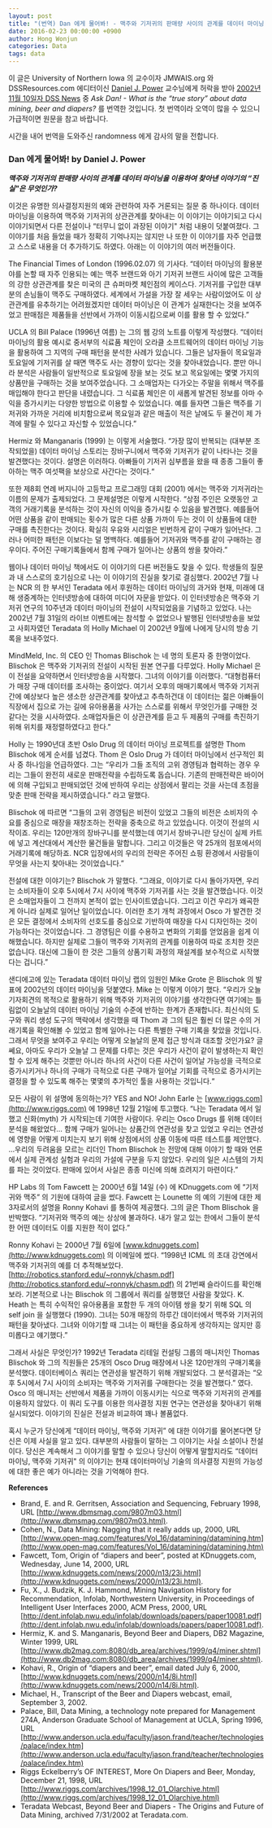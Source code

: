 ```yaml
---
layout: post
title: "(번역) Dan 에게 물어봐! - 맥주와 기저귀의 판매량 사이의 관계를 데이터 마이닝을 이용하여 찾아낸 이야기의 \"진실\"은 무엇인가?"
date: 2016-02-23 00:00:00 +0900
author: Hong Wonjun
categories: Data
tags: data
---
```


이 글은 University of Northern Iowa 의 교수이자 JMWAIS.org 와 DSSResources.com 에디터이신 [Daniel J. Power](http://www.dssresources.com/vita/djphomepage.html) 교수님에게 허락을 받아 [2002년 11월 10일자 DSS News](http://www.dssresources.com/newsletters/66.php) 중 *Ask Dan! - What is the “true story” about data mining, beer and diapers?* 를 번역한 것입니다. 첫 번역이라 오역이 많을 수 있으니 가급적이면 원문을 참고 바랍니다.

시간을 내어 번역을 도와주신 randomness 에게 감사의 말을 전합니다.

### Dan 에게 물어봐! by Daniel J. Power

***맥주와 기저귀의 판매량 사이의 관계를 데이터 마이닝을 이용하여 찾아낸 이야기의 “진실"은 무엇인가?***

이것은 유명한 의사결정지원의 예와 관련하여 자주 거론되는 질문 중 하나이다. 데이터 마이닝을 이용하여 맥주와 기저귀의 상관관계를 찾아내는 이 이야기는 이야기되고 다시 이야기되면서 다른 전설이나 “터무니 없이 과장된 이야기" 처럼 내용이 덧붙여졌다. 그 이야기를 처음 들었을 때가 정확히 기억나지는 않지만 나 또한 이 이야기를 자주 언급했고 스스로 내용을 더 추가하기도 하였다. 아래는 이 이야기의 여러 버전들이다.

The Financial Times of London (1996.02.07) 의 기사다. “데이터 마이닝의 활용분야를 논할 때 자주 인용되는 예는 맥주 브랜드와 아기 기저귀 브랜드 사이에 많은 고객들의 강한 상관관계를 찾은 미국의 큰 슈퍼마켓 체인점의 케이스다. 기저귀를 구입한 대부분의 손님들이 맥주도 구매하였다. 세계에서 가설을 가장 잘 세우는 사람이었어도 이 상관관계를 유추하기는 어려웠겠지만 데이터 마이닝은 이 관계가 실재한다는 것을 보여주었고 판매점은 제품들을 선반에서 가까이 이동시킴으로써 이를 활용 할 수 있었다.”

UCLA 의 Bill Palace (1996년 여름) 는 그의 웹 강의 노트를 이렇게 작성했다. “데이터 마이닝의 활용 예시로 중서부의 식료품 체인이 오라클 소프트웨어의 데이터 마이닝 기능을 활용하여 그 지역의 구매 패턴을 분석한 사례가 있습니다. 그들은 남자들이 목요일과 토요일에 기저귀를 살 때면 맥주도 사는 경향이 있다는 것을 찾아내었습니다. 뿐만 아니라 분석은 사람들이 일반적으로 토요일에 장을 보는 것도 보고 목요일에는 몇몇 가지의 상품만을 구매하는 것을 보여주었습니다. 그 소매업자는 다가오는 주말을 위해서 맥주를 매입해야 한다고 판단을 내렸습니다. 그 식료품 체인은 이 새롭게 발견된 정보를 아마 수익을 증가시키는 다양한 방법으로 이용할 수 있었습니다. 예를 들자면 그들은 맥주를 기저귀와 가까운 거리에 비치함으로써 목요일과 같은 매출이 적은 날에도 두 물건이 제 가격에 팔릴 수 있다고 자신할 수 있었습니다.”

Hermiz 와 Manganaris (1999) 는 이렇게 서술했다. “가장 많이 반복되는 (대부분 조작되었을) 데이터 마이닝 스토리는 장바구니에서 맥주와 기저귀가 같이 나타나는 것을 발견했다는 것이다. 설명은 이러하다. 아빠들이 기저귀 심부름을 왔을 때 종종 그들이 좋아하는 맥주 여섯팩을 보상으로 사간다는 것이다.“

또한 제8회 연례 버지니아 고등학교 프로그래밍 대회 (2001) 에서는 맥주와 기저귀라는 이름의 문제가 출제되었다. 그 문제설명은 이렇게 시작한다. “상점 주인은 오랫동안 고객의 거래기록을 분석하는 것이 자신의 이익을 증가시킬 수 있음을 발견했다. 예를들어 어떤 상품을 같이 판매되는 횟수가 많은 다른 상품 가까이 두는 것이 이 상품들에 대한 구매를 촉진한다는 것이다. 확실히 우유와 시리얼은 빈번하게 같이 구매가 일어난다. 그러나 어떠한 패턴은 이보다는 덜 명백하다. 예를들어 기저귀와 맥주를 같이 구매하는 경우이다. 주어진 구매기록들에서 함께 구매가 일어나는 상품의 쌍을 찾아라.”

웹이나 데이터 마이닝 책에서도 이 이야기의 다른 버전들도 찾을 수 있다. 학생들의 질문과 내 스스로의 호기심으로 나는 이 이야기의 진실을 찾기로 결심했다. 2002년 7월 나는 NCR 의 한 부서인 Teradata 에서 후원하는 데이터 마이닝의 과거와 현재, 미래에 대해 생중계하는 인터넷방송에 대하여 미디어 자문을 받았다. 이 인터넷방송은 맥주와 기저귀 연구의 10주년과 데이터 마이닝의 전설이 시작되었음을 기념하고 있었다. 나는 2002년 7월 31일의 라이브 이벤트에는 참석할 수 없었으나 발행된 인터넷방송을 보았고 사회자였던 Teradata 의 Holly Michael 이 2002년 9월에 나에게 당시의 방송 기록을 보내주었다.

MindMeld, Inc. 의 CEO 인 Thomas Blischok 는 네 명의 토론자 중 한명이었다. Blischok 은 맥주와 기저귀의 전설이 시작된 원본 연구를 다루었다. Holly Michael 은 이 전설을 요약하면서 인터넷방송을 시작했다. 그녀의 이야기를 이러했다. “대형컴퓨터가 매장 구매 데이터를 조사하는 중이었다. 여기서 오후의 매매기록에서 맥주와 기저귀 간에 예상보다 높은 생소한 상관관계를 찾아냈고 추측하건대 이 데이터는 젊은 아빠들이 직장에서 집으로 가는 길에 유아용품을 사가는 스스로를 위해서 무엇인가를 구매한 것 같다는 것을 시사하였다. 소매업자들은 이 상관관계를 듣고 두 제품의 구매를 촉진하기 위해 위치를 재정렬하였다고 한다.”

Holly 는 1990년대 초반 Oslo Drug 의 데이터 마이닝 프로젝트를 설명한 Thom Blischok 에게 순서를 넘겼다. Thom 은 Oslo Drug 가 데이터 마이닝에서 선구적인 회사 중 하나임을 언급하였다. 그는 “우리가 그들 조직의 고위 경영팀과 협력하는 경우 우리는 그들이 완전히 새로운 판매전략을 수립하도록 돕습니다. 기존의 판매전략은 바이어에 의해 구입되고 판매되었던 것에 반하여 우리는 상점에서 팔리는 것을 사는데 초점을 맞춘 판매 전략을 제시하였습니다.” 라고 말했다.

Blischok 에 따르면 “그들의 고위 경영팀은 비전이 있었고 그들의 비전은 소비자의 수요를 중심으로 매장을 재창조하는 전략을 중축으로 하고 있었습니다. 이것이 전설의 시작이죠. 우리는 120만개의 장바구니를 분석했는데 여기서 장바구니란 당신이 실제 카트에 넣고 계산대에서 계산한 물건들을 말합니다. 그리고 이것들은 약 25개의 점포에서의 거래기록에 해당하죠. NCR 입장에서의 우리의 전략은 주어진 쇼핑 환경에서 사람들이 무엇을 사는지 찾아내는 것이었습니다.”

전설에 대한 이야기는? Blischok 가 말했다. “그래요, 이야기로 다시 돌아가자면, 우리는 소비자들이 오후 5시에서 7시 사이에 맥주와 기저귀를 사는 것을 발견했습니다. 이것은 소매업자들이 그 전까지 본적이 없는 인사이트였습니다. 그리고 이건 우리가 왜곡한게 아니라 실제로 일어난 일이었습니다. 이러한 초기 개척 과정에서 Osco 가 발견한 것은 모든 결정에서 소비자의 선호도를 중심으로 기반하여 매장을 다시 디자인하는 것이 가능하다는 것이었습니다. 그 경영팀은 이를 수용하고  변화의 기회를 얻었음을 쉽게 이해했습니다. 하지만 실제로 그들이 맥주와 기저귀의 관계를 이용하여 따로 조치한 것은 없습니다. 대신에 그들이 한 것은 그들의 상품기획 과정의 재설계를 보수적으로 시작했다는 겁니다.”

샌디에고에 있는 Teradata 데이터 마이닝 랩의 임원인 Mike Grote 은 Blischok 의 발표에 2002년의 데이터 마이닝을 덧붙였다. Mike 는 이렇게 이야기 했다. “우리가 오늘 기자회견의 목적으로 활용하기 위해 맥주와 기저귀의 이야기를 생각한다면 여기에는 틀림없이 오늘날의 데이터 마이닝 기술의 수준에 반하는 한계가 존재합니다. 최신식의 도구와 쿼리 생성 도구의 맥락에서 생각했을 때 Thom 과 그의 팀은 훨씬 더 많은 수의 거래기록을 확인해볼 수 있었고 함께 일어나는 다른 특별한 구매 기록을 찾았을 것입니다. 그래서 무엇을 보여주고 우리는 어떻게 오늘날의 문제 접근 방식과 대조할 것인가요? 글쎄요, 아마도 우리가 오늘날 그 문제를 다루는 것은 우리가 사건이 같이 발생하는지 확인할 수 있게 해주는 것뿐만 아니라 하나의 사건이 다른 사건이 일어날 가능성을 극적으로 증가시키거나 하나의 구매가 극적으로 다른 구매가 일어날 기회를 극적으로 증가시키는 결정을 할 수 있도록 해주는 몇몇의 추가적인 툴을 사용하는 것입니다.“

모든 사람이 위 설명에 동의하는가? YES and NO! John Earle 는 [www.riggs.com](http://www.riggs.com) 에 1998년 12월 21일에 투고했다. “나는 Teradata 에서 일했고 신화(myth) 가 시작되는데 기여한 사람이다. 우리는 Osco Drugs 를 위해 데이터 분석을 해왔었다… 함께 구매가 일어나는 상품간의 연관성을 찾고 있었고 우리는 연관성에 영향을 어떻게 미치는지 보기 위해 상점에서의 상품 이동에 따른 테스트를 제안했다. …우리의 두려움을 모르는 리더인 Thom Blischok 는 전망에 대해 이야기 할 때와 언론에서 실제 관계성 실험과 우리의 가설에 구분을 두지 않았다. 우리의 일은 시스템의 가치를 파는 것이었다. 판매에 있어서 사실은 종종 미신에 의해 흐려지기 마련이다.”

HP Labs 의 Tom Fawcett 는 2000년 6월 14일 (수) 에 KDnuggets.com 에 “기저귀와 맥주” 의 기원에 대하여 글을 썼다. Fawcett 는 Lounette 의 예의 기원에 대한 제 3자로서의 설명을 Ronny Kohavi 를 통하여 제공했다. 그의 글은 Thom Blischok 을 반박했다. “기저귀와 맥주의 예는 상상에 불과하다. 내가 알고 있는 한에서 그들이 분석한 어떤 데이터도 이를 지원한 적이 없다.”

Ronny Kohavi 는 2000년 7월 6일에 [www.kdnuggets.com](http://www.kdnuggets.com) 의 이메일에 썼다. “1998년 ICML 의 초대 강연에서 맥주와 기저귀의 예를 더 추적해보았다. [http://robotics.stanford.edu/~ronnyk/chasm.pdf](http://robotics.stanford.edu/~ronnyk/chasm.pdf) 의 21번째 슬라이드를 확인해보라. 기본적으로 나는 Blischok 의 그룹에서 쿼리를 실행했던 사람을 찾았다. K. Heath 는 특히 수익적인 유아용품을 포함한 두 개의 아이템 쌍을 찾기 위해 SQL 의 self join 을 실행했다 (1990). 그녀는 50개 매장의 하루간 데이터에서 맥주와 기저귀의 패턴을 찾아냈다. 그녀와 이야기할 때 그녀는 이 패턴을 중요하게 생각하지는 않지만 흥미롭다고 얘기했다.”

그래서 사실은 무엇인가? 1992년 Teradata 리테일 컨설팅 그룹의 매니저인 Thomas Blischok 와 그의 직원들은 25개의 Osco Drug 매장에서 나온 120만개의 구매기록을 분석했다. 데이터베이스 쿼리는 연관성을 발견하기 위해 개발되었다. 그 분석결과는 “오후 5시에서 7시 사이의 소비자는 맥주와 기저귀를 구매한다는 것을 발견했다.” 였다. Osco 의 매니저는 선반에서 제품을 가까이 이동시키는 식으로 맥주와 기저귀의 관계를 이용하지 않았다. 이 쿼리 도구를 이용한 의사결정 지원 연구는 연관성을 찾아내기 위해 실시되었다. 이야기의 진실은 전설과 비교하여 꽤나 볼품없다.

혹시 누군가 당신에게 “데이터 마이닝, 맥주와 기저귀” 에 대한 이야기를 물어본다면 당신은 이제 사실을 알고 있다. 대부분의 사람들이 말하는 그 이야기는 사실 소설이나 전설이다. 당신은 계속해서 그 이야기를 말할 수 있으나 당신이 어떻게 말할지라도 “데이터 마이닝, 맥주와 기저귀" 의 이야기는 현재 데이터마이닝 기술의 의사결정 지원의 가능성에 대한 좋은 예가 아니라는 것을 기억해야 한다.

**References**
- Brand, E. and R. Gerritsen, Association and Sequencing, February 1998, URL [http://www.dbmsmag.com/9807m03.html](http://www.dbmsmag.com/9807m03.html).
- Cohen, N., Data Mining: Nagging that it really adds up, 2000, URL [http://www.open-mag.com/features/Vol_16/datamining/datamining.htm](http://www.open-mag.com/features/Vol_16/datamining/datamining.htm)
- Fawcett, Tom, Origin of “diapers and beer”, posted at KDnuggets.com, Wednesday, June 14, 2000, URL [http://www.kdnuggets.com/news/2000/n13/23i.html](http://www.kdnuggets.com/news/2000/n13/23i.html).
- Fu, X., J. Budzik, K. J. Hammond, Mining Navigation History for Recommendation, Infolab, Northwestern University, in Proceedings of Intelligent User Interfaces 2000, ACM Press, 2000, URL [http://dent.infolab.nwu.edu/infolab/downloads/papers/paper10081.pdf](http://dent.infolab.nwu.edu/infolab/downloads/papers/paper10081.pdf).
- Hermiz, K. and S. Manganaris, Beyond Beer and Diapers, DB2 Magazine, Winter 1999, URL [http://www.db2mag.com:8080/db_area/archives/1999/q4/miner.shtml](http://www.db2mag.com:8080/db_area/archives/1999/q4/miner.shtml).
- Kohavi, R., Origin of “diapers and beer”, email dated July 6, 2000, [http://www.kdnuggets.com/news/2000/n14/8i.html](http://www.kdnuggets.com/news/2000/n14/8i.html).
- Michael, H., Transcript of the Beer and Diapers webcast, email, September 3, 2002.
- Palace, Bill, Data Mining, a technology note prepared for Management 274A, Anderson Graduate School of Management at UCLA, Spring 1996, URL [http://www.anderson.ucla.edu/faculty/jason.frand/teacher/technologies/palace/index.htm](http://www.anderson.ucla.edu/faculty/jason.frand/teacher/technologies/palace/index.htm)
- Riggs Eckelberry’s OF INTEREST, More On Diapers and Beer, Monday, December 21, 1998, URL [http://www.riggs.com/archives/1998_12_01_OIarchive.html](http://www.riggs.com/archives/1998_12_01_OIarchive.html)
- Teradata Webcast, Beyond Beer and Diapers - The Origins and Future of Data Mining, archived 7/31/2002 at Teradata.com.
